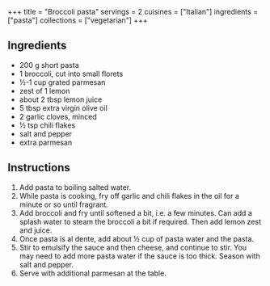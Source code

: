+++
title = "Broccoli pasta"
servings = 2
cuisines = ["Italian"]
ingredients = ["pasta"]
collections = ["vegetarian"]
+++

## Ingredients

- 200 g short pasta
- 1 broccoli, cut into small florets
- ½-1 cup grated parmesan
- zest of 1 lemon
- about 2 tbsp lemon juice
- 5 tbsp extra virgin olive oil
- 2 garlic cloves, minced
- ½ tsp chili flakes
- salt and pepper
- extra parmesan

## Instructions

1. Add pasta to boiling salted water.
2. While pasta is cooking, fry off garlic and chili flakes in the oil for a minute or so until fragrant.
3. Add broccoli and fry until softened a bit, i.e. a few minutes. Can add a splash water to steam the broccoli a bit if required. Then add lemon zest and juice.
5. Once pasta is al dente, add about ½ cup of pasta water and the pasta.
6. Stir to emulsify the sauce and then cheese, and continue to stir. You may need to add more pasta water if the sauce is too thick. Season with salt and pepper.
7. Serve with additional parmesan at the table.

